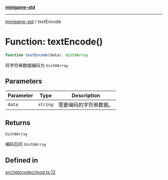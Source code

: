 [**minigame-std**](../README.md)

***

[minigame-std](../README.md) / textEncode

# Function: textEncode()

```ts
function textEncode(data): Uint8Array
```

将字符串数据编码为 `Uint8Array`

## Parameters

| Parameter | Type | Description |
| ------ | ------ | ------ |
| `data` | `string` | 需要编码的字符串数据。 |

## Returns

`Uint8Array`

编码后的 `Uint8Array`

## Defined in

[src/std/codec/mod.ts:12](https://github.com/JiangJie/minigame-std/blob/ddafbfd7359780ec38a81aeff021a80d33e07eb0/src/std/codec/mod.ts#L12)
